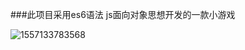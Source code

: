 ###此项目采用es6语法 js面向对象思想开发的一款小游戏

![1557133783568](F:\js\js\小鱼打字\images\%5CUsers%5CAdministrator%5CAppData%5CRoaming%5CTypora%5Ctypora-user-images%5C1557133783568.png)